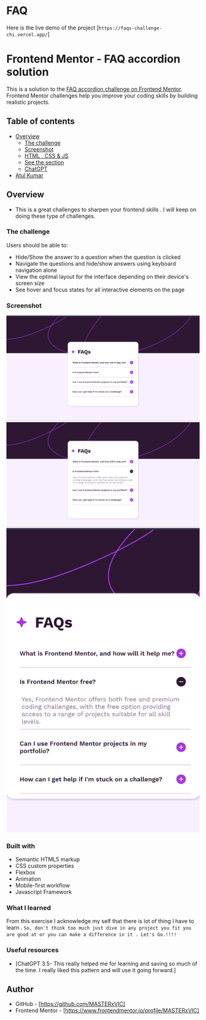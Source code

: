 # FAQ
Here is the live demo of the project [`https://faqs-challenge-chi.vercel.app/`]
 
# Frontend Mentor - FAQ accordion solution

This is a solution to the [FAQ accordion challenge on Frontend Mentor](https://www.frontendmentor.io/challenges/faq-accordion-wyfFdeBwBz). Frontend Mentor challenges help you improve your coding skills by building realistic projects. 

## Table of contents

- [Overview](#overview)
  - [The challenge](#the-challenge)
  - [Screenshot](#screenshot)
  - [HTML , CSS & JS](#built-with)
  - [See the section](#what-i-learned)
  - [ChatGPT](#useful-resources)
- [Atul Kumar](#author)
## Overview
- This is a great challenges to sharpen your frontend skills . I will keep on doing these type of challenges.
### The challenge

Users should be able to:

- Hide/Show the answer to a question when the question is clicked
- Navigate the questions and hide/show answers using keyboard navigation alone
- View the optimal layout for the interface depending on their device's screen size
- See hover and focus states for all interactive elements on the page

### Screenshot

![](./design/Desktop%20View.png)
![](./design/Desktop%20View%20in%20open%20state.png)
![](./design/Mobile%20View.png)

### Built with

- Semantic HTML5 markup
- CSS custom properties
- Flexbox
- Animation
- Mobile-first workflow
- Javascript Framework


### What I learned

From this exercise I acknowledge my self that there is lot of thing I have to learn . ```So, don't think too much just dive in any project you fit you are good at or you can make a difference in it . Let's Go.!!!!```

### Useful resources

- [ChatGPT 3.5- This really helped me for learning and saving so much of the time. I really liked this pattern and will use it going forward.]


## Author

- GitHub - [https://github.com/MASTERxVIC]
- Frontend Mentor - [https://www.frontendmentor.io/profile/MASTERxVIC]
